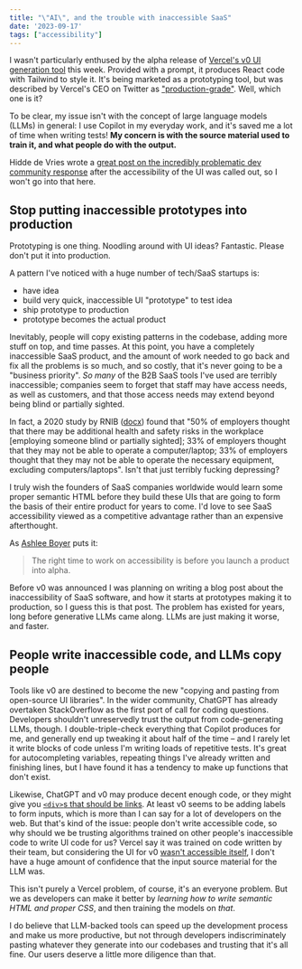 ```yaml
---
title: "\"AI\", and the trouble with inaccessible SaaS"
date: '2023-09-17'
tags: ["accessibility"]
---
```


I wasn't particularly enthused by the alpha release of [Vercel's v0 UI generation tool](https://v0.dev) this week. Provided with a prompt, it produces React code with Tailwind to style it. It's being marketed as a prototyping tool, but was described by Vercel's CEO on Twitter as ["production-grade"](https://twitter.com/rauchg/status/1702355455362912595). Well, which one is it? 

To be clear, my issue isn't with the concept of large language models (LLMs) in general: I use Copilot in my everyday work, and it's saved me a lot of time when writing tests! **My concern is with the source material used to train it, and what people do with the output.** 

Hidde de Vries wrote a [great post on the incredibly problematic dev community response](https://hidde.blog/interactions-about-accessibility/) after the accessibility of the UI was called out, so I won't go into that here.

## Stop putting inaccessible prototypes into production

Prototyping is one thing. Noodling around with UI ideas? Fantastic. Please don't put it into production.

A pattern I've noticed with a huge number of tech/SaaS startups is:
* have idea
* build very quick, inaccessible UI "prototype" to test idea
* ship prototype to production
* prototype becomes the actual product

Inevitably, people will copy existing patterns in the codebase, adding more stuff on top, and time passes. At this point, you have a completely inaccessible SaaS product, and the amount of work needed to go back and fix all the problems is so much, and so costly, that it's never going to be a "business priority". *So many* of the B2B SaaS tools I've used are terribly inaccessible; companies seem to forget that staff may have access needs, as well as customers, and that those access needs may extend beyond being blind or partially sighted. 

In fact, a 2020 study by RNIB ([docx](https://media.rnib.org.uk/documents/Employment_facts_and_stats_2020_-_External_version.docx#:~:text=There%20is%20a%20significant%20employment,and%20partially%20sighted%20%5B7%5D)) found that "50% of employers thought that there may be additional health and safety risks in the workplace [employing someone blind or partially sighted]; 33% of employers thought that they may not be able to operate a computer/laptop; 33% of employers thought that they may not be able to operate the necessary equipment, excluding computers/laptops". Isn't that just terribly fucking depressing?

I truly wish the founders of SaaS companies worldwide would learn some proper semantic HTML before they build these UIs that are going to form the basis of their entire product for years to come. I'd love to see SaaS accessibility viewed as a competitive advantage rather than an expensive afterthought. 

As [Ashlee Boyer](https://twitter.com/AshleeMBoyer/status/1702379264836882623) puts it:
> The right time to work on accessibility is before you launch a product into alpha.

Before v0 was announced I was planning on writing a blog post about the inaccessibility of SaaS software, and how it starts at prototypes making it to production, so I guess this is that post. The problem has existed for years, long before generative LLMs came along. LLMs are just making it worse, and faster. 

## People write inaccessible code, and LLMs copy people

Tools like v0 are destined to become the new "copying and pasting from open-source UI libraries". In the wider community, ChatGPT has already overtaken StackOverflow as the first port of call for coding questions. Developers shouldn't unreservedly trust the output from code-generating LLMs, though. I double-triple-check everything that Copilot produces for me, and generally end up tweaking it about half of the time &ndash; and I rarely let it write blocks of code unless I'm writing loads of repetitive tests. It's great for autocompleting variables, repeating things I've already written and finishing lines, but I have found it has a tendency to make up functions that don't exist. 

Likewise, ChatGPT and v0 may produce decent enough code, or they might give you [`<div>`s that should be links](https://v0.dev/t/LnxRCcq). At least v0 seems to be adding labels to form inputs, which is more than I can say for a lot of developers on the web. But that's kind of the issue: people don't write accessible code, so why should we be trusting algorithms trained on other people's inaccessible code to write UI code for us? Vercel say it was trained on code written by their team, but considering the UI for v0 [wasn't accessible itself](https://twitter.com/AshleeMBoyer/status/1702367107130720534), I don't have a huge amount of confidence that the input source material for the LLM was. 

This isn't purely a Vercel problem, of course, it's an everyone problem. But we as developers can make it better by *learning how to write semantic HTML and proper CSS*, and then training the models on *that*. 

I do believe that LLM-backed tools can speed up the development process and make us more productive, but not through developers indiscriminately pasting whatever they generate into our codebases and trusting that it's all fine. Our users deserve a little more diligence than that. 

